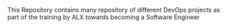 This Repository contains many repository of different DevOps projects as part of the training by ALX towards becoming a Software Engineer
